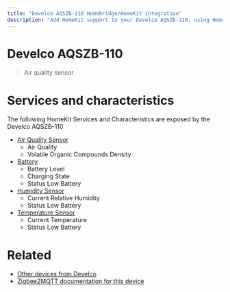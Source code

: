 ```yaml
---
title: "Develco AQSZB-110 Homebridge/HomeKit integration"
description: "Add HomeKit support to your Develco AQSZB-110, using Homebridge, Zigbee2MQTT and homebridge-z2m."
---
```

<!---
This file has been GENERATED using src/docgen/docgen.ts
DO NOT EDIT THIS FILE MANUALLY!
-->
# Develco AQSZB-110
> Air quality sensor


# Services and characteristics
The following HomeKit Services and Characteristics are exposed by
the Develco AQSZB-110

* [Air Quality Sensor](../../air_quality.md)
  * Air Quality
  * Volatile Organic Compounds Density
* [Battery](../../battery.md)
  * Battery Level
  * Charging State
  * Status Low Battery
* [Humidity Sensor](../../sensors.md)
  * Current Relative Humidity
  * Status Low Battery
* [Temperature Sensor](../../sensors.md)
  * Current Temperature
  * Status Low Battery


# Related
* [Other devices from Develco](../index.md#develco)
* [Zigbee2MQTT documentation for this device](https://www.zigbee2mqtt.io/devices/AQSZB-110.html)